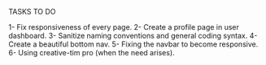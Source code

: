 TASKS TO DO

1- Fix responsiveness of every page.
2- Create a profile page in user dashboard.
3- Sanitize naming conventions and general coding syntax.
4- Create a beautiful bottom nav.
5- Fixing the navbar to become responsive.
6- Using creative-tim pro (when the need arises).